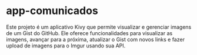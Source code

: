 # app-comunicados
Este projeto é um aplicativo Kivy que permite visualizar e gerenciar imagens de um Gist do GitHub. Ele oferece funcionalidades para visualizar as imagens, avançar para a próxima, atualizar o Gist com novos links e fazer upload de imagens para o Imgur usando sua API.
